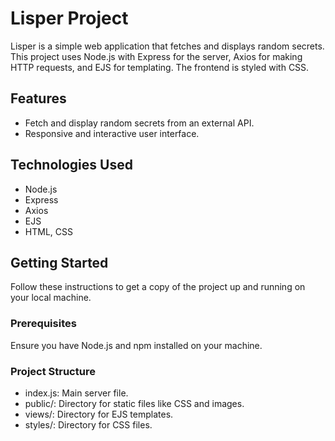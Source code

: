 # Lisper Project

Lisper is a simple web application that fetches and displays random secrets. This project uses Node.js with Express for the server, Axios for making HTTP requests, and EJS for templating. The frontend is styled with CSS.

## Features

- Fetch and display random secrets from an external API.
- Responsive and interactive user interface.

## Technologies Used

- Node.js
- Express
- Axios
- EJS
- HTML, CSS

## Getting Started

Follow these instructions to get a copy of the project up and running on your local machine.

### Prerequisites

Ensure you have Node.js and npm installed on your machine.

### Project Structure
- index.js: Main server file.
- public/: Directory for static files like CSS and images.
- views/: Directory for EJS templates.
- styles/: Directory for CSS files.
